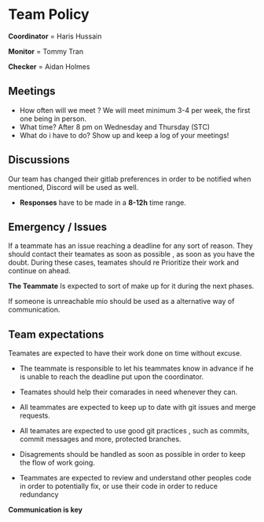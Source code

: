 # Team Policy

**Coordinator**  = Haris Hussain

**Monitor**  = Tommy Tran

**Checker**  = Aidan Holmes


## Meetings

- How often will we meet ?
We will meet minimum 3-4 per week, the first one being in person.
- What time?
After 8 pm on Wednesday and Thursday (STC)
- What do i have to do?
Show up and keep a log of your meetings!

## Discussions

Our team has changed their gitlab preferences in order to be notified when mentioned, Discord will be used as well.

* **Responses** have to be made in a **8-12h** time range.

## Emergency / Issues 
If a teammate has an issue reaching a deadline for any sort of reason. They should contact their teamates as soon as possible , as soon as you have the doubt. During these cases, teamates should re Prioritize their work and continue on ahead.

**The Teammate** Is expected to sort of make up for it during the next phases. 

If someone is unreachable mio should be used as a alternative way of communication.


## Team expectations

Teamates are expected to have their work done on time without excuse.
 - The teammate is responsible to let his teammates know in advance if he is unable to reach the deadline put upon the coordinator.

 - Teamates should help their comarades in need whenever they can.

 - All teammates are expected to keep up to date with git issues and merge requests.

 - All teamates are expected to use good git practices , such as commits, commit messages and more, protected branches.

- Disagrements should be handled as soon as possible in order to keep the flow of work going. 

- Teammates are expected to review and understand other peoples code in order to potentially fix, or use their code in order to reduce redundancy

 **Communication is key**